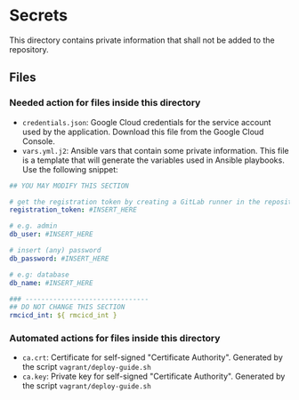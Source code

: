 # Secrets

This directory contains private information that shall not be added to the repository.

## Files

### Needed action for files inside this directory

- `credentials.json`: Google Cloud credentials for the service account used by the application. Download this file from the Google Cloud Console.
- `vars.yml.j2`: Ansible vars that contain some private information. This file is a template that will generate the variables used in Ansible playbooks. Use the following snippet:
```yaml
## YOU MAY MODIFY THIS SECTION

# get the registration token by creating a GitLab runner in the repository
registration_token: #INSERT_HERE

# e.g. admin
db_user: #INSERT_HERE

# insert (any) password
db_password: #INSERT_HERE

# e.g: database
db_name: #INSERT_HERE

### -------------------------------
## DO NOT CHANGE THIS SECTION
rmcicd_int: ${ rmcicd_int }
```

### Automated actions for files inside this directory
- `ca.crt`: Certificate for self-signed "Certificate Authority". Generated by the script `vagrant/deploy-guide.sh`
- `ca.key`: Private key for self-signed "Certificate Authority". Generated by the script `vagrant/deploy-guide.sh`